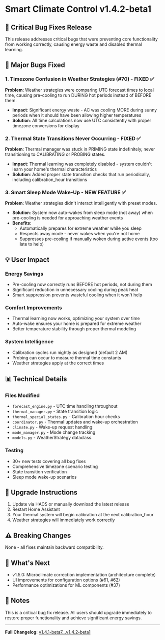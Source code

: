 # Smart Climate Control v1.4.2-beta1

## 🚨 Critical Bug Fixes Release

This release addresses critical bugs that were preventing core functionality from working correctly, causing energy waste and disabled thermal learning.

## 🐛 Major Bugs Fixed

### 1. Timezone Confusion in Weather Strategies (#70) - FIXED ✅
**Problem**: Weather strategies were comparing UTC forecast times to local time, causing pre-cooling to run DURING hot periods instead of BEFORE them.
- **Impact**: Significant energy waste - AC was cooling MORE during sunny periods when it should have been allowing higher temperatures
- **Solution**: All time calculations now use UTC consistently with proper timezone conversions for display

### 2. Thermal State Transitions Never Occurring - FIXED ✅
**Problem**: Thermal manager was stuck in PRIMING state indefinitely, never transitioning to CALIBRATING or PROBING states.
- **Impact**: Thermal learning was completely disabled - system couldn't learn your home's thermal characteristics
- **Solution**: Added proper state transition checks that run periodically, including calibration_hour transitions

### 3. Smart Sleep Mode Wake-Up - NEW FEATURE ✅
**Problem**: Weather strategies didn't interact intelligently with preset modes.
- **Solution**: System now auto-wakes from sleep mode (not away) when pre-cooling is needed for approaching weather events
- **Benefits**: 
  - Automatically prepares for extreme weather while you sleep
  - Respects away mode - never wakes when you're not home
  - Suppresses pre-cooling if manually woken during active events (too late to help)

## 💡 User Impact

### Energy Savings
- Pre-cooling now correctly runs BEFORE hot periods, not during them
- Significant reduction in unnecessary cooling during peak heat
- Smart suppression prevents wasteful cooling when it won't help

### Comfort Improvements
- Thermal learning now works, optimizing your system over time
- Auto-wake ensures your home is prepared for extreme weather
- Better temperature stability through proper thermal modeling

### System Intelligence
- Calibration cycles run nightly as designed (default 2 AM)
- Probing can occur to measure thermal time constants
- Weather strategies apply at the correct times

## 📊 Technical Details

### Files Modified
- `forecast_engine.py` - UTC time handling throughout
- `thermal_manager.py` - State transition logic
- `thermal_special_states.py` - Calibration hour checks
- `coordinator.py` - Thermal updates and wake-up orchestration
- `climate.py` - Wake-up request handling
- `mode_manager.py` - Mode change tracking
- `models.py` - WeatherStrategy dataclass

### Testing
- 30+ new tests covering all bug fixes
- Comprehensive timezone scenario testing
- State transition verification
- Sleep mode wake-up scenarios

## 🔄 Upgrade Instructions

1. Update via HACS or manually download the latest release
2. Restart Home Assistant
3. Your thermal system will begin calibration at the next calibration_hour
4. Weather strategies will immediately work correctly

## ⚠️ Breaking Changes

None - all fixes maintain backward compatibility.

## 🎯 What's Next

- v1.5.0: Microclimate correction implementation (architecture complete)
- UI improvements for configuration options (#61, #62)
- Performance optimizations for ML components (#37)

## 📝 Notes

This is a critical bug fix release. All users should upgrade immediately to restore proper functionality and achieve significant energy savings.

---

**Full Changelog**: [v1.4.1-beta7...v1.4.2-beta1](https://github.com/VectorBarks/smart-climate/compare/v1.4.1-beta7...v1.4.2-beta1)